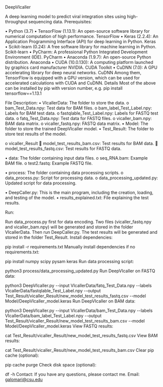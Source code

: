 DeepVIcaller

A deep learning model to predict viral integration sites using high-throughput sequencing data. Prerequisites:

• Python (3.7) • TensorFlow (1.13.1): An open-source software library for numerical computation of high performance. TensorFlow • Keras (2.2.4): An Application Programming Interface (API) for deep learning in Python. Keras • Scikit-learn (0.24): A free software library for machine learning in Python. Scikit-learn • PyCharm: A professional Python Integrated Development Environment (IDE). PyCharm • Anaconda (1.9.7): An open-source Python distribution. Anaconda • CUDA (10.0.130): A computing platform launched by graphics card manufacturer NVIDIA. CUDA Toolkit • CuDNN (7.0): A GPU accelerating library for deep neural networks. CuDNN Among them, TensorFlow is equipped with a GPU version, which can be used for accelerated calculations with CUDA and CuDNN. Details Most of the above can be installed by pip with version number, e.g. pip install tensorflow==1.13.1

File Description: • VIcallerData: The folder to store the data. o bam_Test_Data.npy: Test data for BAM files. o bam_label_Test_Label.npy: Labels for BAM test data. o fastqlable_Test_Label.npy: Labels for FASTQ test data. o fatq_Test_Data.npy: Test data for FASTQ files. o vicaller_bam.npy: BAM data matrix. o vicaller_fastq.npy: FASTQ data matrix. • Model: The folder to store the trained DeepVIcaller model. • Test_Result: The folder to store test results of the model.

o vicaller_Result  model_test_results_bam.csv: Test results for BAM data.  model_test_results_fastq.csv: Test results for FASTQ data.

• data: The folder containing input data files. o seq_RNA.bam: Example BAM file. o test2.fastq: Example FASTQ file.

• process: The folder containing data processing scripts. o data_process.py: Script for processing data. o data_processing_updated.py: Updated script for data processing.

• DeepCaller.py: This is the main program, including the creation, loading, and testing of the model. • results_explained.txt: File explaining the test results.

Run:

Run data_process.py first for data encoding. Two files (vicaller_fastq.npy and vicaller_bam.npy) will be generated and stored in the folder VIcallerData.
Then run DeepCaller.py. The test results will be generated and stored in the folder Test_Result.
Install dependencies:


pip install -r requirements.txt
Manually install dependencies if no requirements.txt:

pip install numpy scipy pysam keras
Run data processing script:


python3 process/data_processing_updated.py
Run DeepVIcaller on FASTQ data:

python3 DeepVIcaller.py --input VIcallerData/fatq_Test_Data.npy --labels VIcallerData/fastqlable_Test_Label.npy --output Test_Result/vicaller_Result/new_model_test_results_fastq.csv --model Model/DeepVIcaller_model.keras
Run DeepVIcaller on BAM data:


python3 DeepVIcaller.py --input VIcallerData/bam_Test_Data.npy --labels VIcallerData/bam_label_Test_Label.npy --output Test_Result/vicaller_Result/new_model_test_results_bam.csv --model Model/DeepVIcaller_model.keras
View FASTQ results:


cat Test_Result/vicaller_Result/new_model_test_results_fastq.csv
View BAM results:


cat Test_Result/vicaller_Result/new_model_test_results_bam.csv
Clear pip cache (optional):


pip cache purge
Check disk space (optional):


df -h
Contact: If you have any questions, please contact me. Email: galomari@csu.edu
